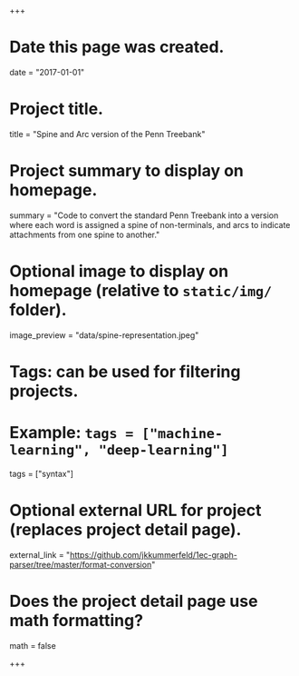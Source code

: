 +++
# Date this page was created.
date = "2017-01-01"

# Project title.
title = "Spine and Arc version of the Penn Treebank"

# Project summary to display on homepage.
summary = "Code to convert the standard Penn Treebank into a version where each word is assigned a spine of non-terminals, and arcs to indicate attachments from one spine to another."

# Optional image to display on homepage (relative to `static/img/` folder).
image_preview = "data/spine-representation.jpeg"

# Tags: can be used for filtering projects.
# Example: `tags = ["machine-learning", "deep-learning"]`
tags = ["syntax"]

# Optional external URL for project (replaces project detail page).
external_link = "https://github.com/jkkummerfeld/1ec-graph-parser/tree/master/format-conversion"

# Does the project detail page use math formatting?
math = false

+++

